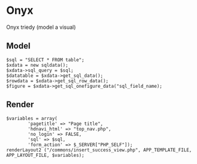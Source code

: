 # Onyx
Onyx triedy (model a visual)

## Model

    $sql = "SELECT * FROM table";
    $xdata = new sqldata();
    $xdata->sql_query = $sql;
    $datatable = $xdata->get_sql_data();
    $rowdata = $xdata->get_sql_row_data();
    $figure = $xdata->get_sql_onefigure_data("sql_field_name);

## Render

    $variables = array(
            'pagetitle' => "Page title",
            'hdnavi_html' => "top_nav.php",
            'no_login' => FALSE,
            'sql' => $sql,
            'form_action' => $_SERVER["PHP_SELF"]);
    renderLayout2 ("/commons/insert_success_view.php", APP_TEMPLATE_FILE, APP_LAYOUT_FILE, $variables);
